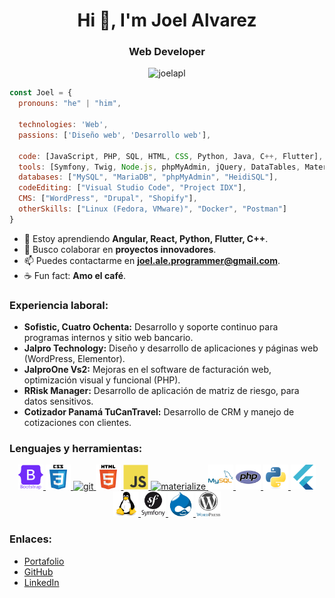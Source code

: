 
<h1 align="center">Hi 👋, I'm Joel Alvarez</h1>
<h3 align="center">Web Developer</h3>

<p align="center"> <img src="https://komarev.com/ghpvc/?username=joelapl&label=Profile%20views&color=0e75b6&style=flat" alt="joelapl" /> </p>


```javascript
const Joel = {
  pronouns: "he" | "him",
  
  technologies: 'Web',
  passions: ['Diseño web', 'Desarrollo web'],
 
  code: [JavaScript, PHP, SQL, HTML, CSS, Python, Java, C++, Flutter],
  tools: [Symfony, Twig, Node.js, phpMyAdmin, jQuery, DataTables, Materialize, Bootstrap, Select2, Git, GitHub, GitLab, Bitbucket],
  databases: ["MySQL", "MariaDB", "phpMyAdmin", "HeidiSQL"],
  codeEditing: ["Visual Studio Code", "Project IDX"],
  CMS: ["WordPress", "Drupal", "Shopify"],
  otherSkills: ["Linux (Fedora, VMware)", "Docker", "Postman"]
}
```

- 🌱 Estoy aprendiendo **Angular, React, Python, Flutter, C++**.
- 👯 Busco colaborar en **proyectos innovadores**.
- 📫 Puedes contactarme en **joel.ale.programmer@gmail.com**.
- ☕ Fun fact: **Amo el café**.

### Experiencia laboral:
- **Sofistic, Cuatro Ochenta:** Desarrollo y soporte continuo para programas internos y sitio web bancario.
- **Jalpro Technology:** Diseño y desarrollo de aplicaciones y páginas web (WordPress, Elementor).
- **JalproOne Vs2:** Mejoras en el software de facturación web, optimización visual y funcional (PHP).
- **RRisk Manager:** Desarrollo de aplicación de matriz de riesgo, para datos sensitivos. 
- **Cotizador Panamá TuCanTravel:** Desarrollo de CRM y manejo de cotizaciones con clientes. 

### Lenguajes y herramientas:
<p align="center">
  <a href="https://getbootstrap.com" target="_blank" rel="noreferrer">
    <img src="https://raw.githubusercontent.com/devicons/devicon/master/icons/bootstrap/bootstrap-plain-wordmark.svg" alt="bootstrap" width="40" height="40"/>
  </a> 
  <a href="https://www.w3schools.com/css/" target="_blank" rel="noreferrer">
    <img src="https://raw.githubusercontent.com/devicons/devicon/master/icons/css3/css3-original-wordmark.svg" alt="css3" width="40" height="40"/>
  </a>
  <a href="https://git-scm.com/" target="_blank" rel="noreferrer">
    <img src="https://www.vectorlogo.zone/logos/git-scm/git-scm-icon.svg" alt="git" width="40" height="40"/>
  </a>
  <a href="https://www.w3.org/html/" target="_blank" rel="noreferrer">
    <img src="https://raw.githubusercontent.com/devicons/devicon/master/icons/html5/html5-original-wordmark.svg" alt="html5" width="40" height="40"/>
  </a>
  <a href="https://developer.mozilla.org/en-US/docs/Web/JavaScript" target="_blank" rel="noreferrer">
    <img src="https://raw.githubusercontent.com/devicons/devicon/master/icons/javascript/javascript-original.svg" alt="javascript" width="40" height="40"/>
  </a>
  <a href="https://materializecss.com/" target="_blank" rel="noreferrer">
    <img src="https://raw.githubusercontent.com/prplx/svg-logos/5585531d45d294869c4eaab4d7cf2e9c167710a9/svg/materialize.svg" alt="materialize" width="40" height="40"/>
  </a>
  <a href="https://www.mysql.com/" target="_blank" rel="noreferrer">
    <img src="https://raw.githubusercontent.com/devicons/devicon/master/icons/mysql/mysql-original-wordmark.svg" alt="mysql" width="40" height="40"/>
  </a>
  <a href="https://www.php.net" target="_blank" rel="noreferrer">
    <img src="https://raw.githubusercontent.com/devicons/devicon/master/icons/php/php-original.svg" alt="php" width="40" height="40"/>
  </a>
  <a href="https://www.python.org/" target="_blank" rel="noreferrer">
    <img src="https://raw.githubusercontent.com/devicons/devicon/master/icons/python/python-original.svg" alt="python" width="40" height="40"/>
  </a>
  <a href="https://flutter.dev/" target="_blank" rel="noreferrer">
    <img src="https://raw.githubusercontent.com/devicons/devicon/master/icons/flutter/flutter-original.svg" alt="flutter" width="40" height="40"/>
  </a>
  <a href="https://www.linux.org/" target="_blank" rel="noreferrer">
    <img src="https://raw.githubusercontent.com/devicons/devicon/master/icons/linux/linux-original.svg" alt="linux" width="40" height="40"/>
  </a>
  <a href="https://symfony.com/" target="_blank" rel="noreferrer">
    <img src="https://raw.githubusercontent.com/devicons/devicon/master/icons/symfony/symfony-original-wordmark.svg" alt="symfony" width="40" height="40"/>
  </a>
  <a href="https://www.drupal.org/" target="_blank" rel="noreferrer">
    <img src="https://raw.githubusercontent.com/devicons/devicon/master/icons/drupal/drupal-original.svg" alt="drupal" width="40" height="40"/>
  </a>
  <a href="https://www.wordpress.org/" target="_blank" rel="noreferrer">
    <img src="https://raw.githubusercontent.com/devicons/devicon/master/icons/wordpress/wordpress-original.svg" alt="wordpress" width="40" height="40"/>
  </a>
</p>


### Enlaces:
- [Portafolio](https://joelapl.github.io/Joel-Alvarez/)
- [GitHub](https://github.com/JoelAPL)
- [LinkedIn](https://www.linkedin.com/in/joel-alvarez-72a047235/)
